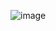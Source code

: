 ![image](https://github.com/Anthonny-wt/Potafolio/assets/121044960/9b0e5feb-4992-48e6-8316-dd37c6b5dc1b)
